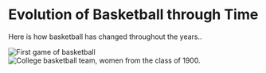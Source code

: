 # Evolution of Basketball through Time
Here is how basketball has changed throughout the years..
<html lang="en">
  <head>
    <meta charset="utf-8">
  </head>
</html>


<img src="https://www.massmoments.org/files/assets/moments/12-21-1891/12_21.1_1891.jpg" alt="First game of basketball">

<img src="https://i.pinimg.com/originals/ef/8d/27/ef8d277ffcb01af2f69681ab6f0ef7d8.jpg" alt="College basketball team, women from the class of 1900.">
